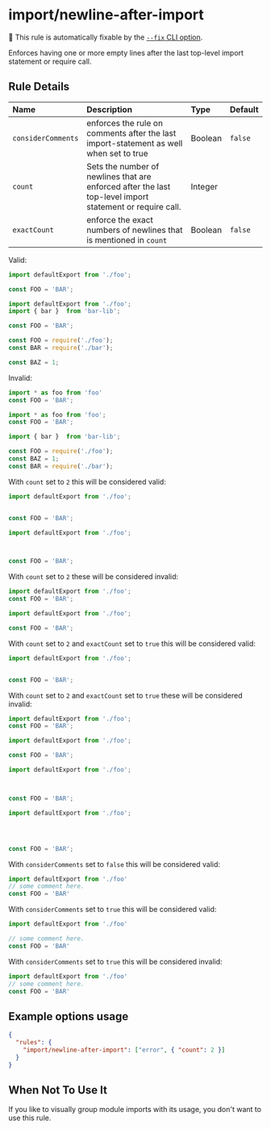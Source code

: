 # import/newline-after-import

🔧 This rule is automatically fixable by the [`--fix` CLI option](https://eslint.org/docs/latest/user-guide/command-line-interface#--fix).

<!-- end auto-generated rule header -->

Enforces having one or more empty lines after the last top-level import statement or require call.

## Rule Details

<!-- begin auto-generated rule options list -->

| Name               | Description                                                                                              | Type    | Default |
| :----------------- | :------------------------------------------------------------------------------------------------------- | :------ | :------ |
| `considerComments` | enforces the rule on comments after the last import-statement as well when set to true                   | Boolean | `false` |
| `count`            | Sets the number of newlines that are enforced after the last top-level import statement or require call. | Integer |         |
| `exactCount`       | enforce the exact numbers of newlines that is mentioned in `count`                                       | Boolean | `false` |

<!-- end auto-generated rule options list -->

Valid:

```js
import defaultExport from './foo';

const FOO = 'BAR';
```

```js
import defaultExport from './foo';
import { bar }  from 'bar-lib';

const FOO = 'BAR';
```

```js
const FOO = require('./foo');
const BAR = require('./bar');

const BAZ = 1;
```

Invalid:

```js
import * as foo from 'foo'
const FOO = 'BAR';
```

```js
import * as foo from 'foo';
const FOO = 'BAR';

import { bar }  from 'bar-lib';
```

```js
const FOO = require('./foo');
const BAZ = 1;
const BAR = require('./bar');
```

With `count` set to `2` this will be considered valid:

```js
import defaultExport from './foo';


const FOO = 'BAR';
```

```js
import defaultExport from './foo';



const FOO = 'BAR';
```

With `count` set to `2` these will be considered invalid:

```js
import defaultExport from './foo';
const FOO = 'BAR';
```

```js
import defaultExport from './foo';

const FOO = 'BAR';
```

With `count` set to `2` and `exactCount` set to `true` this will be considered valid:

```js
import defaultExport from './foo';


const FOO = 'BAR';
```

With `count` set to `2` and `exactCount` set to `true` these will be considered invalid:

```js
import defaultExport from './foo';
const FOO = 'BAR';
```

```js
import defaultExport from './foo';

const FOO = 'BAR';
```

```js
import defaultExport from './foo';



const FOO = 'BAR';
```

```js
import defaultExport from './foo';




const FOO = 'BAR';
```

With `considerComments` set to `false` this will be considered valid:

```js
import defaultExport from './foo'
// some comment here.
const FOO = 'BAR'
```

With `considerComments` set to `true` this will be considered valid:

```js
import defaultExport from './foo'

// some comment here.
const FOO = 'BAR'
```

With `considerComments` set to `true` this will be considered invalid:

```js
import defaultExport from './foo'
// some comment here.
const FOO = 'BAR'
```

## Example options usage

```json
{
  "rules": {
    "import/newline-after-import": ["error", { "count": 2 }]
  }
}
```

## When Not To Use It

If you like to visually group module imports with its usage, you don't want to use this rule.
